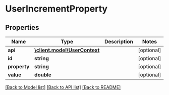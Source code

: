 # UserIncrementProperty

## Properties
Name | Type | Description | Notes
------------ | ------------- | ------------- | -------------
**api** | [**\client.model\UserContext**](UserContext.md) |  | [optional] 
**id** | **string** |  | [optional] 
**property** | **string** |  | [optional] 
**value** | **double** |  | [optional] 

[[Back to Model list]](../README.md#documentation-for-models) [[Back to API list]](../README.md#documentation-for-api-endpoints) [[Back to README]](../README.md)


